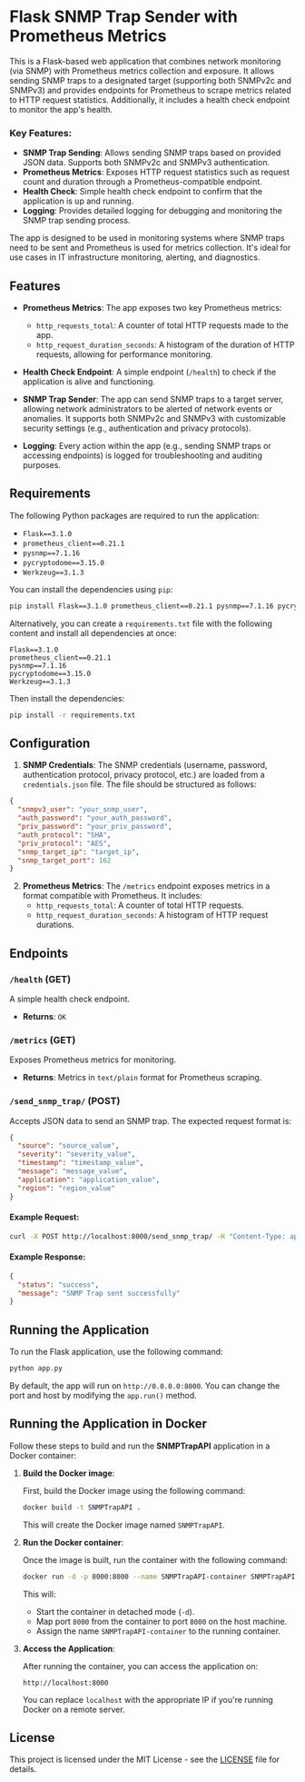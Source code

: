 
# Flask SNMP Trap Sender with Prometheus Metrics

This is a Flask-based web application that combines network monitoring (via SNMP) with Prometheus metrics collection and exposure. It allows sending SNMP traps to a designated target (supporting both SNMPv2c and SNMPv3) and provides endpoints for Prometheus to scrape metrics related to HTTP request statistics. Additionally, it includes a health check endpoint to monitor the app's health.

### Key Features:
- **SNMP Trap Sending**: Allows sending SNMP traps based on provided JSON data. Supports both SNMPv2c and SNMPv3 authentication.
- **Prometheus Metrics**: Exposes HTTP request statistics such as request count and duration through a Prometheus-compatible endpoint.
- **Health Check**: Simple health check endpoint to confirm that the application is up and running.
- **Logging**: Provides detailed logging for debugging and monitoring the SNMP trap sending process.

The app is designed to be used in monitoring systems where SNMP traps need to be sent and Prometheus is used for metrics collection. It's ideal for use cases in IT infrastructure monitoring, alerting, and diagnostics.

## Features

- **Prometheus Metrics**: The app exposes two key Prometheus metrics:
  - `http_requests_total`: A counter of total HTTP requests made to the app.
  - `http_request_duration_seconds`: A histogram of the duration of HTTP requests, allowing for performance monitoring.
  
- **Health Check Endpoint**: A simple endpoint (`/health`) to check if the application is alive and functioning.
  
- **SNMP Trap Sender**: The app can send SNMP traps to a target server, allowing network administrators to be alerted of network events or anomalies. It supports both SNMPv2c and SNMPv3 with customizable security settings (e.g., authentication and privacy protocols).

- **Logging**: Every action within the app (e.g., sending SNMP traps or accessing endpoints) is logged for troubleshooting and auditing purposes.

## Requirements

The following Python packages are required to run the application:

- `Flask==3.1.0`
- `prometheus_client==0.21.1`
- `pysnmp==7.1.16`
- `pycryptodome==3.15.0`
- `Werkzeug==3.1.3`

You can install the dependencies using `pip`:

```bash
pip install Flask==3.1.0 prometheus_client==0.21.1 pysnmp==7.1.16 pycryptodome==3.15.0 Werkzeug==3.1.3
```

Alternatively, you can create a `requirements.txt` file with the following content and install all dependencies at once:

```
Flask==3.1.0
prometheus_client==0.21.1
pysnmp==7.1.16
pycryptodome==3.15.0
Werkzeug==3.1.3
```

Then install the dependencies:

```bash
pip install -r requirements.txt
```

## Configuration

1. **SNMP Credentials**: The SNMP credentials (username, password, authentication protocol, privacy protocol, etc.) are loaded from a `credentials.json` file. The file should be structured as follows:

```json
{
  "snmpv3_user": "your_snmp_user",
  "auth_password": "your_auth_password",
  "priv_password": "your_priv_password",
  "auth_protocol": "SHA",
  "priv_protocol": "AES",
  "snmp_target_ip": "target_ip",
  "snmp_target_port": 162
}
```

2. **Prometheus Metrics**: The `/metrics` endpoint exposes metrics in a format compatible with Prometheus. It includes:
   - `http_requests_total`: A counter of total HTTP requests.
   - `http_request_duration_seconds`: A histogram of HTTP request durations.

## Endpoints

### **`/health` (GET)**
A simple health check endpoint.
- **Returns**: `OK`

### **`/metrics` (GET)**
Exposes Prometheus metrics for monitoring.
- **Returns**: Metrics in `text/plain` format for Prometheus scraping.

### **`/send_snmp_trap/` (POST)**
Accepts JSON data to send an SNMP trap. The expected request format is:

```json
{
  "source": "source_value",
  "severity": "severity_value",
  "timestamp": "timestamp_value",
  "message": "message_value",
  "application": "application_value",
  "region": "region_value"
}
```

#### Example Request:
```bash
curl -X POST http://localhost:8000/send_snmp_trap/ -H "Content-Type: application/json" -d '{"source": "server1", "severity": "critical", "timestamp": "2025-02-13T14:00:00Z", "message": "CPU high", "application": "app1", "region": "us-east"}'
```

#### Example Response:
```json
{
  "status": "success",
  "message": "SNMP Trap sent successfully"
}
```

## Running the Application

To run the Flask application, use the following command:

```bash
python app.py
```

By default, the app will run on `http://0.0.0.0:8000`. You can change the port and host by modifying the `app.run()` method.

## Running the Application in Docker

Follow these steps to build and run the **SNMPTrapAPI** application in a Docker container:

1. **Build the Docker image**:

   First, build the Docker image using the following command:

   ```bash
   docker build -t SNMPTrapAPI .
   ```

   This will create the Docker image named `SNMPTrapAPI`.

2. **Run the Docker container**:

   Once the image is built, run the container with the following command:

   ```bash
   docker run -d -p 8000:8000 --name SNMPTrapAPI-container SNMPTrapAPI
   ```

   This will:

   - Start the container in detached mode (`-d`).
   - Map port `8000` from the container to port `8000` on the host machine.
   - Assign the name `SNMPTrapAPI-container` to the running container.

3. **Access the Application**:

   After running the container, you can access the application on:

   ```
   http://localhost:8000
   ```

   You can replace `localhost` with the appropriate IP if you're running Docker on a remote server.

## License

This project is licensed under the MIT License - see the [LICENSE](LICENSE) file for details.
